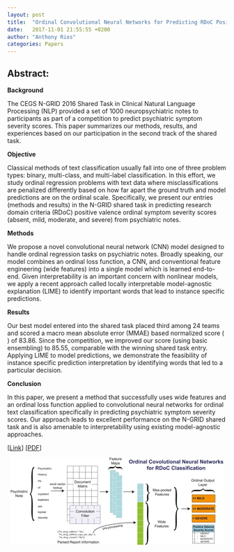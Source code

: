 ```yaml
---
layout: post
title:  "Ordinal Convolutional Neural Networks for Predicting RDoC Positive Valence Psychiatric Symptom Severity Scores"
date:   2017-11-01 21:55:55 +0200
author: "Anthony Rios"
categories: Papers
---
```


## Abstract:
<b>Background</b>

The CEGS N-GRID 2016 Shared Task in Clinical Natural Language Processing (NLP) provided a set of 1000 neuropsychiatric notes to participants as part of a competition to predict psychiatric symptom severity scores. This paper summarizes our methods, results, and experiences based on our participation in the second track of the shared task.

<b>Objective</b>

Classical methods of text classification usually fall into one of three problem types: binary, multi-class, and multi-label classification. In this effort, we study ordinal regression problems with text data where misclassifications are penalized differently based on how far apart the ground truth and model predictions are on the ordinal scale. Specifically, we present our entries (methods and results) in the N-GRID shared task in predicting research domain criteria (RDoC) positive valence ordinal symptom severity scores (absent, mild, moderate, and severe) from psychiatric notes.

<b>Methods</b>

We propose a novel convolutional neural network (CNN) model designed to handle ordinal regression tasks on psychiatric notes. Broadly speaking, our model combines an ordinal loss function, a CNN, and conventional feature engineering (wide features) into a single model which is learned end-to-end. Given interpretability is an important concern with nonlinear models, we apply a recent approach called locally interpretable model-agnostic explanation (LIME) to identify important words that lead to instance specific predictions.

<b>Results</b>

Our best model entered into the shared task placed third among 24 teams and scored a macro mean absolute error (MMAE) based normalized score (
) of 83.86. Since the competition, we improved our score (using basic ensembling) to 85.55, comparable with the winning shared task entry. Applying LIME to model predictions, we demonstrate the feasibility of instance specific prediction interpretation by identifying words that led to a particular decision.

<b>Conclusion</b>

In this paper, we present a method that successfully uses wide features and an ordinal loss function applied to convolutional neural networks for ordinal text classification specifically in predicting psychiatric symptom severity scores. Our approach leads to excellent performance on the N-GRID shared task and is also amenable to interpretability using existing model-agnostic approaches.

[<a href="http://www.sciencedirect.com/science/article/pii/S153204641730103X">Link</a>] [<a href="http://protocols.netlab.uky.edu/~rvkavu2/research/rdoc-rios-jbi-17.pdf">PDF</a>]

<div style="text-align:center"><img src="/images/aimed-2017-model.jpg" /></div>
